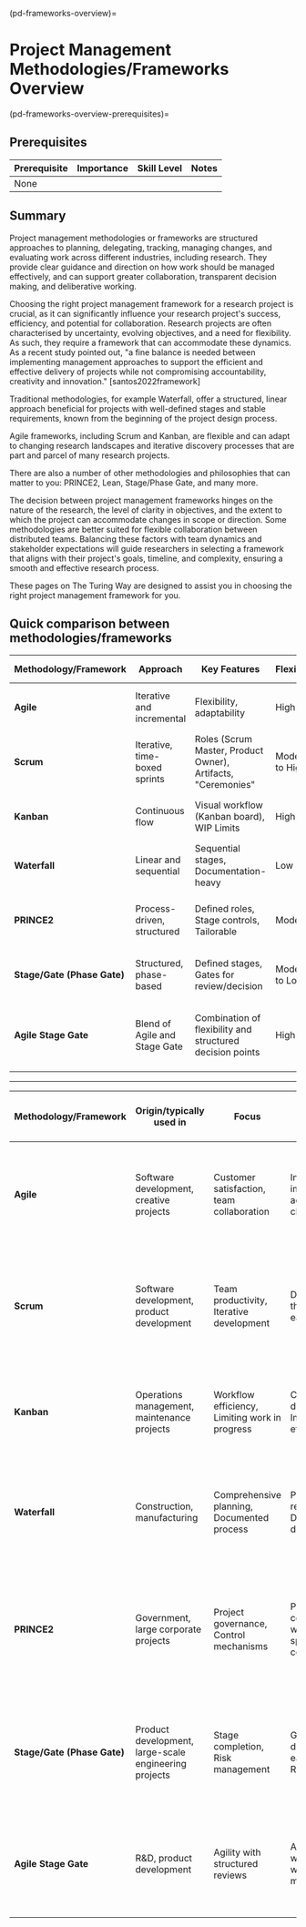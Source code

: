 (pd-frameworks-overview)=
# Project Management Methodologies/Frameworks Overview
(pd-frameworks-overview-prerequisites)=
## Prerequisites
| Prerequisite | Importance | Skill Level | Notes |
| -------------|----------|------|----|
| None |

## Summary 
Project management methodologies or frameworks are structured approaches to planning, delegating, tracking, managing changes, and evaluating work across different industries, including research. 
They provide clear guidance and direction on how work should be managed effectively, and can support greater collaboration, transparent decision making, and deliberative working. 

Choosing the right project management framework for a research project is crucial, as it can significantly influence your research project's success, efficiency, and potential for collaboration.
Research projects are often characterised by uncertainty, evolving objectives, and a need for flexibility.
As such, they require a framework that can accommodate these dynamics.
As a recent study pointed out, "a fine balance is needed between implementing management approaches to support the efficient and effective delivery of projects while not compromising accountability, creativity and innovation." [santos2022framework]

Traditional methodologies, for example Waterfall, offer a structured, linear approach beneficial for projects with well-defined stages and stable requirements, known from the beginning of the project design process.

Agile frameworks, including Scrum and Kanban, are flexible and can adapt to changing research landscapes and iterative discovery processes that are part and parcel of many research projects.

There are also a number of other methodologies and philosophies that can matter to you: PRINCE2, Lean, Stage/Phase Gate, and many more.

The decision between project management frameworks hinges on the nature of the research, the level of clarity in objectives, and the extent to which the project can accommodate changes in scope or direction.
Some methodologies are better suited for flexible collaboration between distributed teams.
Balancing these factors with team dynamics and stakeholder expectations will guide researchers in selecting a framework that aligns with their project's goals, timeline, and complexity, ensuring a smooth and effective research process.

These pages on The Turing Way are designed to assist you in choosing the right project management framework for you.

## Quick comparison between methodologies/frameworks

| **Methodology/Framework** | **Approach** | **Key Features** | **Flexibility** | **Change Management** | **Suitability** | 
|-------------------|-------------------|--------------------------|-------------------|----------------------|-----------------------------------|
| **Agile** | Iterative and incremental | Flexibility, adaptability | High | Welcomes changes | Complex projects with variable requirements | 
| **Scrum** | Iterative, time-boxed sprints | Roles (Scrum Master, Product Owner), Artifacts, "Ceremonies" | Moderate to High | Adapts to changes in sprints | Projects that benefit from regular reassessment | 
| **Kanban** | Continuous flow | Visual workflow (Kanban board), WIP Limits | High | Adapts easily to changes | Work with varying priorities and volume | 
| **Waterfall** | Linear and sequential | Sequential stages, Documentation-heavy | Low | Resistant to changes | Projects with well-defined requirements | 
| **PRINCE2** | Process-driven, structured | Defined roles, Stage controls, Tailorable | Moderate | Controlled changes | Large, complex projects requiring tight control | 
| **Stage/Gate (Phase Gate)** | Structured, phase-based | Defined stages, Gates for review/decision | Moderate to Low | Controlled at each stage | Projects that need regular reviews and checks | 
| **Agile Stage Gate** | Blend of Agile and Stage Gate | Combination of flexibility and structured decision points | High | Welcomes changes amidst stages, controlled gates | Complex projects requiring regular reassessment | 

-----


| **Methodology/Framework** | **Origin/typically used in** | **Focus** | **Outcomes** | **Readiness for Use in Research Projects** | **Adaptability for Research Projects** |
|------------------------|--------------------------------------------------|--------------------------------------------------|--------------------------------------------------|--------------------------------|----------------------------------------|
| **Agile** |  Software development, creative projects | Customer satisfaction, team collaboration | Incremental improvements, adaptability to change | Highly suitable due to its iterative nature, allowing for frequent reassessment and adaptation as research findings evolve. | Extremely adaptable, can easily integrate new research directions and findings. |
| **Scrum** |   Software development, product development | Team productivity, Iterative development | Deliverables at the end of each sprint | Suitable for research projects that can be broken down into smaller, iterative cycles, with regular reassessment points. | Adaptable within each sprint cycle, but less so between sprints. |
| **Kanban** |  Operations management, maintenance projects | Workflow efficiency, Limiting work in progress | Continuous delivery, Improved flow efficiency | Suitable for ongoing research projects with continuous tasks and shifting priorities. | Highly adaptable to changing priorities and can handle evolving research needs seamlessly. |
| **Waterfall** |  Construction, manufacturing | Comprehensive planning, Documented process | Predictable results, Detailed documentation | Less suitable for research due to its rigid structure and difficulty in accommodating changes once the process has begun. | Low adaptability, not ideal for research projects where requirements and goals may evolve. |
| **PRINCE2** |   Government, large corporate projects | Project governance, Control mechanisms | Project completion within specified constraints | Moderately suitable, especially for large-scale research projects needing stringent control and structured management. | Moderate adaptability, with some flexibility within its structured framework. |
| **Stage/Gate (Phase Gate)** |  Product development, large-scale engineering projects | Stage completion, Risk management | Go/No-go decisions at each phase, Risk mitigation | Moderately suitable for research projects that are large and complex, requiring systematic review at each phase. | Moderate adaptability; changes are generally feasible at specific stages, but less so mid-phase. |
| **Agile Stage Gate** |  R&D, product development | Agility with structured reviews | Agile flexibility with stage-wise decision making | Highly suitable for research, combining the flexibility of Agile with the structured review process of Stage Gate. | Very adaptable, offering the benefits of Agile’s responsiveness with added decision points for reassessment. |

